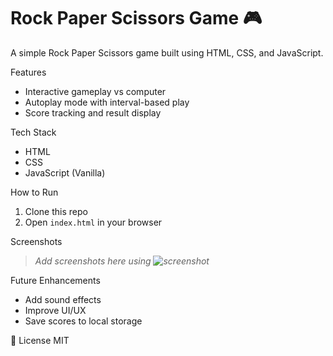 # Rock Paper Scissors Game 🎮

A simple Rock Paper Scissors game built using HTML, CSS, and JavaScript.

Features
- Interactive gameplay vs computer
- Autoplay mode with interval-based play
- Score tracking and result display

Tech Stack
- HTML
- CSS
- JavaScript (Vanilla)

How to Run
1. Clone this repo
2. Open `index.html` in your browser

Screenshots
> *Add screenshots here using ![screenshot](path)*

Future Enhancements
- Add sound effects
- Improve UI/UX
- Save scores to local storage

📄 License
MIT
